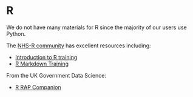 # R

We do not have many materials for R since the majority of our users use Python.

The [NHS-R community](https://nhsrcommunity.slack.com/) has excellent resources including:

- [Introduction to R training](https://github.com/nhs-r-community/intro_r)
- [R Markdown Training](https://github.com/nhs-r-community/rmd-workshop)

From the UK Government Data Science:

- [R RAP Companion](https://ukgovdatascience.github.io/rap_companion/)
